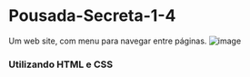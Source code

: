 # Pousada-Secreta-1-4
Um web site, com menu para navegar entre páginas.
![image](https://user-images.githubusercontent.com/108600122/192415407-d875776f-9caf-4882-9b15-ffb6036647c6.png)
### Utilizando HTML e CSS ###
